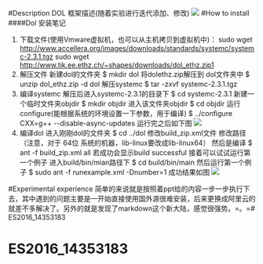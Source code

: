 #Description
DOL 框架描述(随着实验进行迭代添加、修改)
![](1.png)
#How to install
####Dol 安装笔记
1. 下载文件(使用Vmware虚拟机，也可以从主机拷贝到虚拟机中)： sudo wget http://www.accellera.org/images/downloads/standards/systemc/systemc-2.3.1.tgz sudo wget http://www.tik.ee.ethz.ch/~shapes/downloads/dol_ethz.zip1
2. 解压文件 新建dol的文件夹 $ mkdir dol 将dolethz.zip解压到 dol文件夹中 $ unzip dol_ethz.zip -d dol 解压systemc $ tar -zxvf systemc-2.3.1.tgz
3. 编译systemc 解压后进入systemc-2.3.1的目录下 $ cd systemc-2.3.1 新建一个临时文件夹objdir $ mkdir objdir 进入该文件夹objdir $ cd objdir 运行configure(能根据系统的环境设置一下参数，用于编译) $ ../configure CXX=g++ --disable-async-updates 运行完之后如下图  ![](http://image.baidu.com/detail/newindex?col=&tag=&pn=0&pid=37864200603&aid=412838436&user_id=674540818&setid=-1&sort=0&newsPn=&star=&fr=&from=2)
4. 编译dol 进入刚刚dol的文件夹 $ cd ../dol 修改build_zip.xml文件 修改路径（注意，对于 64位 系统的机器，lib-linux要改成lib-linux64） 然后是编译 $ ant -f build_zip.xml all 若成功会显示build successful 接着可以试试运行第一个例子 进入build/bin/mian路径下 $ cd build/bin/main 然后运行第一个例子 $ sudo ant -f runexample.xml -Dnumber=1 成功结果如图 ![](http://image.baidu.com/detail/newindex?col=&tag=&pn=1&pid=37864199682&aid=412838436&user_id=674540818&setid=-1&sort=0&newsPn=&star=&fr=&from=2)

#Experimental experience
简单的来说就是按照着ppt给的内容一步一步执行下去，其中遇到的问题主要是一开始直接使用国外源很难安装，后来更换成阿里云的就差不多解决了。另外的就是发现了markdown这个新大陆，感觉很强势。=。=# ES2016_14353183
# ES2016_14353183
